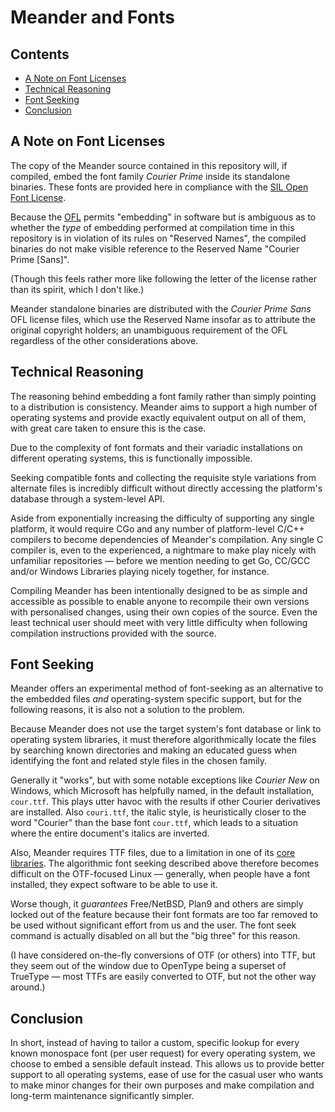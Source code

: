 # Meander and Fonts

## Contents
<!-- MarkdownTOC autolink=true -->

- [A Note on Font Licenses](#a-note-on-font-licenses)
- [Technical Reasoning](#technical-reasoning)
- [Font Seeking](#font-seeking)
- [Conclusion](#conclusion)

<!-- /MarkdownTOC -->

## A Note on Font Licenses

[ofl_link]: https://scripts.sil.org/cms/scripts/page.php?site_id=nrsi&id=OFL

The copy of the Meander source contained in this repository will, if compiled, embed the font family *Courier Prime* inside its standalone binaries.  These fonts are provided here in compliance with the [SIL Open Font License][ofl_link].

Because the [OFL][ofl_link] permits "embedding" in software but is ambiguous as to whether the *type* of embedding performed at compilation time in this repository is in violation of its rules on "Reserved Names", the compiled binaries do not make visible reference to the Reserved Name "Courier Prime [Sans]".

(Though this feels rather more like following the letter of the license rather than its spirit, which I don't like.)

Meander standalone binaries are distributed with the *Courier Prime Sans* OFL license files, which use the Reserved Name insofar as to attribute the original copyright holders; an unambiguous requirement of the OFL regardless of the other considerations above.

## Technical Reasoning

The reasoning behind embedding a font family rather than simply pointing to a distribution is consistency.  Meander aims to support a high number of operating systems and provide exactly equivalent output on all of them, with great care taken to ensure this is the case.

Due to the complexity of font formats and their variadic installations on different operating systems, this is functionally impossible.

Seeking compatible fonts and collecting the requisite style variations from alternate files is incredibly difficult without directly accessing the platform's database through a system-level API.

Aside from exponentially increasing the difficulty of supporting any single platform, it would require CGo and any number of platform-level C/C++ compilers to become dependencies of Meander's compilation.  Any single C compiler is, even to the experienced, a nightmare to make play nicely with unfamiliar repositories — before we mention needing to get Go, CC/GCC and/or Windows Libraries playing nicely together, for instance.

Compiling Meander has been intentionally designed to be as simple and accessible as possible to enable anyone to recompile their own versions with personalised changes, using their own copies of the source.  Even the least technical user should meet with very little difficulty when following compilation instructions provided with the source.

## Font Seeking

Meander offers an experimental method of font-seeking as an alternative to the embedded files *and* operating-system specific support, but for the following reasons, it is also not a solution to the problem.

Because Meander does not use the target system's font database or link to operating system libraries, it must therefore algorithmically locate the files by searching known directories and making an educated guess when identifying the font and related style files in the chosen family.

Generally it "works", but with some notable exceptions like *Courier New* on Windows, which Microsoft has helpfully named, in the default installation, `cour.ttf`.  This plays utter havoc with the results if other Courier derivatives are installed.  Also `couri.ttf`, the italic style, is heuristically closer to the word "Courier" than the base font `cour.ttf`, which leads to a situation where the entire document's italics are inverted.

Also, Meander requires TTF files, due to a limitation in one of its [core libraries](https://github.com/signintech/gopdf).  The algorithmic font seeking described above therefore becomes difficult on the OTF-focused Linux — generally, when people have a font installed, they expect software to be able to use it.

Worse though, it *guarantees* Free/NetBSD, Plan9 and others are simply locked out of the feature because their font formats are too far removed to be used without significant effort from us and the user.  The font seek command is actually disabled on all but the "big three" for this reason.

(I have considered on-the-fly conversions of OTF (or others) into TTF, but they seem out of the window due to OpenType being a superset of TrueType — most TTFs are easily converted to OTF, but not the other way around.)

## Conclusion

In short, instead of having to tailor a custom, specific lookup for every known monospace font (per user request) for every operating system, we choose to embed a sensible default instead.  This allows us to provide better support to all operating systems, ease of use for the casual user who wants to make minor changes for their own purposes and make compilation and long-term maintenance significantly simpler.
